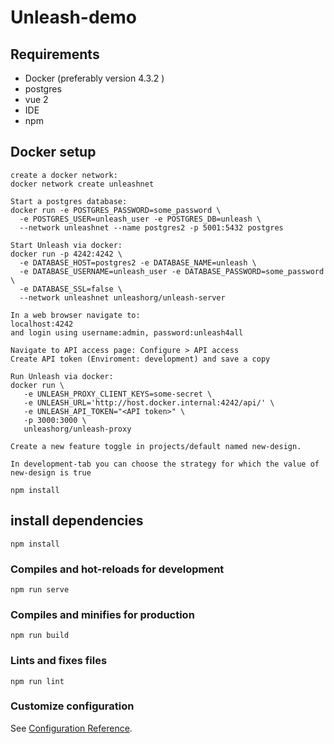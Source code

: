 # Unleash-demo

## Requirements
- Docker (preferably version 4.3.2 )
- postgres 
- vue 2
- IDE
- npm

## Docker setup

```
create a docker network: 
docker network create unleashnet

Start a postgres database:
docker run -e POSTGRES_PASSWORD=some_password \
  -e POSTGRES_USER=unleash_user -e POSTGRES_DB=unleash \
  --network unleashnet --name postgres2 -p 5001:5432 postgres

Start Unleash via docker:
docker run -p 4242:4242 \
  -e DATABASE_HOST=postgres2 -e DATABASE_NAME=unleash \
  -e DATABASE_USERNAME=unleash_user -e DATABASE_PASSWORD=some_password \
  -e DATABASE_SSL=false \
  --network unleashnet unleashorg/unleash-server

In a web browser navigate to:
localhost:4242
and login using username:admin, password:unleash4all

Navigate to API access page: Configure > API access
Create API token (Enviroment: development) and save a copy

Run Unleash via docker:
docker run \
   -e UNLEASH_PROXY_CLIENT_KEYS=some-secret \
   -e UNLEASH_URL='http://host.docker.internal:4242/api/' \
   -e UNLEASH_API_TOKEN="<API token>" \
   -p 3000:3000 \
   unleashorg/unleash-proxy 

Create a new feature toggle in projects/default named new-design.

In development-tab you can choose the strategy for which the value of new-design is true

npm install
```
## install dependencies
```
npm install
```

### Compiles and hot-reloads for development

```
npm run serve
```

### Compiles and minifies for production

```
npm run build
```

### Lints and fixes files

```
npm run lint
```

### Customize configuration

See [Configuration Reference](https://cli.vuejs.org/config/).
